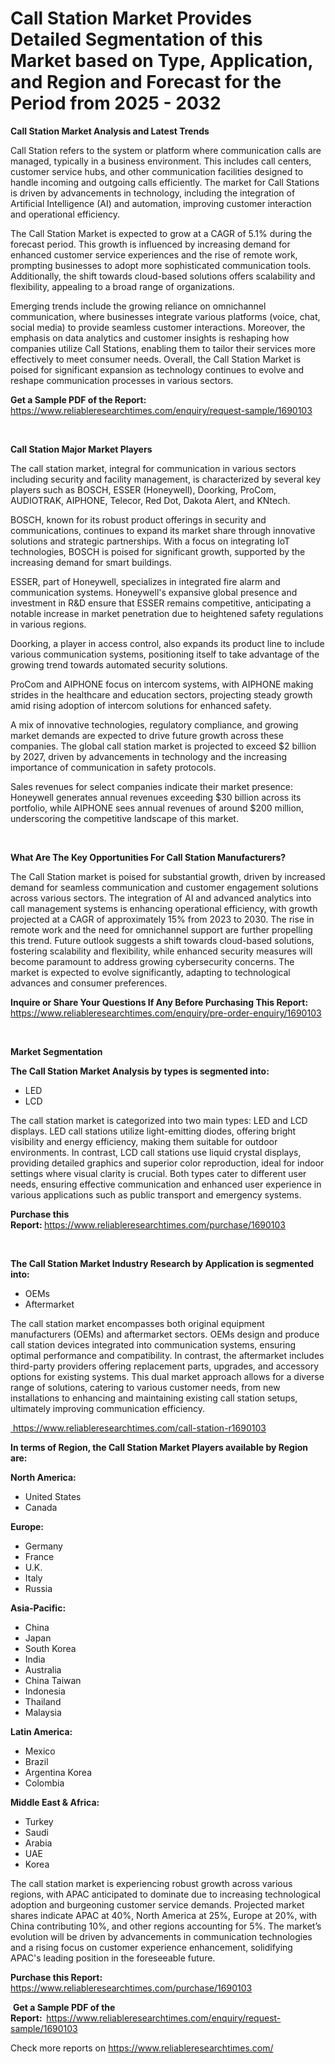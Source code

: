<p><h1>Call Station Market Provides Detailed Segmentation of this Market based on Type, Application, and Region and Forecast for the Period from 2025 - 2032</h1></p><p><strong>Call Station Market Analysis and Latest Trends</strong></p>
<p><p>Call Station refers to the system or platform where communication calls are managed, typically in a business environment. This includes call centers, customer service hubs, and other communication facilities designed to handle incoming and outgoing calls efficiently. The market for Call Stations is driven by advancements in technology, including the integration of Artificial Intelligence (AI) and automation, improving customer interaction and operational efficiency.</p><p>The Call Station Market is expected to grow at a CAGR of 5.1% during the forecast period. This growth is influenced by increasing demand for enhanced customer service experiences and the rise of remote work, prompting businesses to adopt more sophisticated communication tools. Additionally, the shift towards cloud-based solutions offers scalability and flexibility, appealing to a broad range of organizations.</p><p>Emerging trends include the growing reliance on omnichannel communication, where businesses integrate various platforms (voice, chat, social media) to provide seamless customer interactions. Moreover, the emphasis on data analytics and customer insights is reshaping how companies utilize Call Stations, enabling them to tailor their services more effectively to meet consumer needs. Overall, the Call Station Market is poised for significant expansion as technology continues to evolve and reshape communication processes in various sectors.</p></p>
<p><strong>Get a Sample PDF of the Report:&nbsp;</strong> <a href="https://www.reliableresearchtimes.com/enquiry/request-sample/1690103?utm_campaign=3556&utm_medium=2&utm_source=Github&utm_content=ia&utm_term=26032025&utm_id=call-station">https://www.reliableresearchtimes.com/enquiry/request-sample/1690103</a></p>
<p>&nbsp;</p>
<p><strong>Call Station Major Market Players</strong></p>
<p><p>The call station market, integral for communication in various sectors including security and facility management, is characterized by several key players such as BOSCH, ESSER (Honeywell), Doorking, ProCom, AUDIOTRAK, AIPHONE, Telecor, Red Dot, Dakota Alert, and KNtech. </p><p>BOSCH, known for its robust product offerings in security and communications, continues to expand its market share through innovative solutions and strategic partnerships. With a focus on integrating IoT technologies, BOSCH is poised for significant growth, supported by the increasing demand for smart buildings.</p><p>ESSER, part of Honeywell, specializes in integrated fire alarm and communication systems. Honeywell's expansive global presence and investment in R&D ensure that ESSER remains competitive, anticipating a notable increase in market penetration due to heightened safety regulations in various regions. </p><p>Doorking, a player in access control, also expands its product line to include various communication systems, positioning itself to take advantage of the growing trend towards automated security solutions. </p><p>ProCom and AIPHONE focus on intercom systems, with AIPHONE making strides in the healthcare and education sectors, projecting steady growth amid rising adoption of intercom solutions for enhanced safety.</p><p>A mix of innovative technologies, regulatory compliance, and growing market demands are expected to drive future growth across these companies. The global call station market is projected to exceed $2 billion by 2027, driven by advancements in technology and the increasing importance of communication in safety protocols. </p><p>Sales revenues for select companies indicate their market presence: Honeywell generates annual revenues exceeding $30 billion across its portfolio, while AIPHONE sees annual revenues of around $200 million, underscoring the competitive landscape of this market.</p></p>
<p>&nbsp;</p>
<p><strong>What Are The Key Opportunities For Call Station Manufacturers?</strong></p>
<p><p>The Call Station market is poised for substantial growth, driven by increased demand for seamless communication and customer engagement solutions across various sectors. The integration of AI and advanced analytics into call management systems is enhancing operational efficiency, with growth projected at a CAGR of approximately 15% from 2023 to 2030. The rise in remote work and the need for omnichannel support are further propelling this trend. Future outlook suggests a shift towards cloud-based solutions, fostering scalability and flexibility, while enhanced security measures will become paramount to address growing cybersecurity concerns. The market is expected to evolve significantly, adapting to technological advances and consumer preferences.</p></p>
<p><strong>Inquire or Share Your Questions If Any Before Purchasing This Report:</strong> <a href="https://www.reliableresearchtimes.com/enquiry/pre-order-enquiry/1690103?utm_campaign=3556&utm_medium=2&utm_source=Github&utm_content=ia&utm_term=26032025&utm_id=call-station">https://www.reliableresearchtimes.com/enquiry/pre-order-enquiry/1690103</a></p>
<p>&nbsp;</p>
<p><strong>Market Segmentation</strong></p>
<p><strong>The Call Station Market Analysis by types is segmented into:</strong></p>
<p><ul><li>LED</li><li>LCD</li></ul></p>
<p><p>The call station market is categorized into two main types: LED and LCD displays. LED call stations utilize light-emitting diodes, offering bright visibility and energy efficiency, making them suitable for outdoor environments. In contrast, LCD call stations use liquid crystal displays, providing detailed graphics and superior color reproduction, ideal for indoor settings where visual clarity is crucial. Both types cater to different user needs, ensuring effective communication and enhanced user experience in various applications such as public transport and emergency systems.</p></p>
<p><strong>Purchase this Report:&nbsp;</strong><a href="https://www.reliableresearchtimes.com/purchase/1690103?utm_campaign=3556&utm_medium=2&utm_source=Github&utm_content=ia&utm_term=26032025&utm_id=call-station">https://www.reliableresearchtimes.com/purchase/1690103</a></p>
<p>&nbsp;</p>
<p><strong>The Call Station Market Industry Research by Application is segmented into:</strong></p>
<p><ul><li>OEMs</li><li>Aftermarket</li></ul></p>
<p><p>The call station market encompasses both original equipment manufacturers (OEMs) and aftermarket sectors. OEMs design and produce call station devices integrated into communication systems, ensuring optimal performance and compatibility. In contrast, the aftermarket includes third-party providers offering replacement parts, upgrades, and accessory options for existing systems. This dual market approach allows for a diverse range of solutions, catering to various customer needs, from new installations to enhancing and maintaining existing call station setups, ultimately improving communication efficiency.</p></p>
<p><a href="https://www.reliableresearchtimes.com/call-station-r1690103?utm_campaign=3556&utm_medium=2&utm_source=Github&utm_content=ia&utm_term=26032025&utm_id=call-station">&nbsp;https://www.reliableresearchtimes.com/call-station-r1690103</a></p>
<p><strong>In terms of Region, the Call Station Market Players available by Region are:</strong></p>
<p>
    <p> <strong> North America: </strong>
        <ul>
            <li>United States</li>
            <li>Canada</li>
        </ul>
        </p> 
    <p> <strong> Europe: </strong>
        <ul>
            <li>Germany</li>
            <li>France</li>
            <li>U.K.</li>
            <li>Italy</li>
            <li>Russia</li>
        </ul>
        </p> 
    <p> <strong> Asia-Pacific: </strong>
        <ul>
            <li>China</li>
            <li>Japan</li>
            <li>South Korea</li>
            <li>India</li>
            <li>Australia</li>
            <li>China Taiwan</li>
            <li>Indonesia</li>
            <li>Thailand</li>
            <li>Malaysia</li>
        </ul>
        </p> 
    <p> <strong> Latin America: </strong>
        <ul>
            <li>Mexico</li>
            <li>Brazil</li>
            <li>Argentina Korea</li>
            <li>Colombia</li>
        </ul>
        </p> 
    <p> <strong> Middle East & Africa: </strong>
        <ul>
            <li>Turkey</li>
            <li>Saudi</li>
            <li>Arabia</li>
            <li>UAE</li>
            <li>Korea</li>
        </ul>
    </p>
    </p>
<p><p>The call station market is experiencing robust growth across various regions, with APAC anticipated to dominate due to increasing technological adoption and burgeoning customer service demands. Projected market shares indicate APAC at 40%, North America at 25%, Europe at 20%, with China contributing 10%, and other regions accounting for 5%. The market’s evolution will be driven by advancements in communication technologies and a rising focus on customer experience enhancement, solidifying APAC's leading position in the foreseeable future.</p></p>
<p><strong>Purchase this Report: </strong><a href="https://www.reliableresearchtimes.com/purchase/1690103?utm_campaign=3556&utm_medium=2&utm_source=Github&utm_content=ia&utm_term=26032025&utm_id=call-station">https://www.reliableresearchtimes.com/purchase/1690103</a></p>
<p>&nbsp;<strong>Get a Sample PDF of the Report:&nbsp;&nbsp;</strong><a href="https://www.reliableresearchtimes.com/enquiry/request-sample/1690103?utm_campaign=3556&utm_medium=2&utm_source=Github&utm_content=ia&utm_term=26032025&utm_id=call-station">https://www.reliableresearchtimes.com/enquiry/request-sample/1690103</a></p>
<p><strong></strong></p>
<p>Check more reports on <a href="https://www.reliableresearchtimes.com/?utm_campaign=3556&utm_medium=2&utm_source=Github&utm_content=ia&utm_term=26032025&utm_id=call-station">https://www.reliableresearchtimes.com/</a></p>